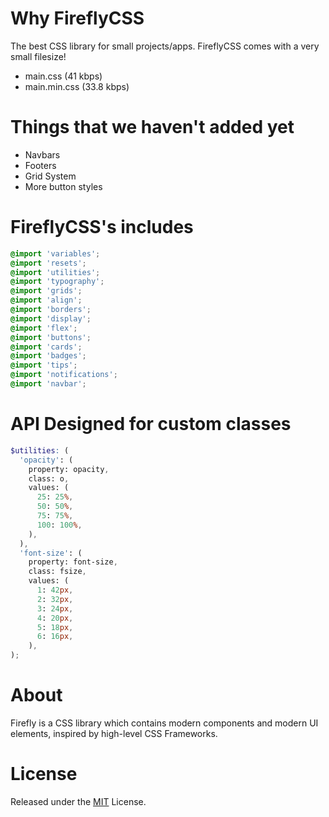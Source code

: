 # Why FireflyCSS
The best CSS library for small projects/apps. FireflyCSS comes with a very small filesize!

- main.css (41 kbps)
- main.min.css (33.8 kbps)

# Things that we haven't added yet

- Navbars
- Footers
- Grid System
- More button styles

# FireflyCSS's includes

```scss
@import 'variables';
@import 'resets';
@import 'utilities';
@import 'typography';
@import 'grids';
@import 'align';
@import 'borders';
@import 'display';
@import 'flex';
@import 'buttons';
@import 'cards';
@import 'badges';
@import 'tips';
@import 'notifications';
@import 'navbar';
```

# API Designed for custom classes

```scss
$utilities: (
  'opacity': (
    property: opacity,
    class: o,
    values: (
      25: 25%,
      50: 50%,
      75: 75%,
      100: 100%,
    ),
  ),
  'font-size': (
    property: font-size,
    class: fsize,
    values: (
      1: 42px,
      2: 32px,
      3: 24px,
      4: 20px,
      5: 18px,
      6: 16px,
    ),
);
```

# About
Firefly is a CSS library which contains modern components and modern UI elements, inspired by high-level CSS Frameworks.

# License
Released under the [MIT](https://mit-license.org/) License.
